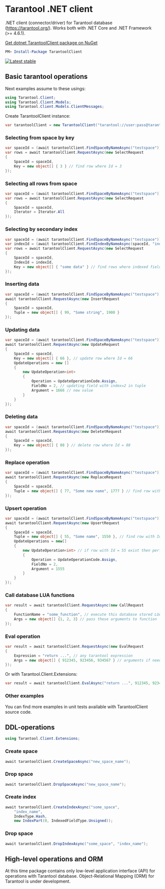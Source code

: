 Tarantool .NET client
=====================

.NET client (connector/driver) for Tarantool database (https://tarantool.org/).
Works both with .NET Core and .NET Framework (>= 4.6.1).

[Get dotnet TarantoolClient package on NuGet](https://www.nuget.org/packages/TarantoolClient)

```powershell
PM> Install-Package TarantoolClient
```
[![Latest stable](https://img.shields.io/nuget/v/TarantoolClient.svg)](https://www.nuget.org/packages/TarantoolClient)

Basic tarantool operations
---------------
Next examples assume to these usings:
```C#
using Tarantool.Client;
using Tarantool.Client.Models;
using Tarantool.Client.Models.ClientMessages;
```
Create TarantoolClient instance:
```C#
var tarantoolClient = new TarantoolClient("tarantool://user:pass@tarantool-host:3301");
```

### Selecting from space by key
```C#
var spaceId = (await tarantoolClient.FindSpaceByNameAsync("testspace"))[0].AsUInt32();
var rows = await tarantoolClient.RequestAsync(new SelectRequest
{
    SpaceId = spaceId,
    Key = new object[] { 3 } // find row where Id = 3
});
```

### Selecting all rows from space
```C#
var spaceId = (await tarantoolClient.FindSpaceByNameAsync("testspace"))[0].AsUInt32();
var rows = await tarantoolClient.RequestAsync(new SelectRequest
{
    SpaceId = spaceId,
    Iterator = Iterator.All
});
```

### Selecting by secondary index
```C#
var spaceId = (await tarantoolClient.FindSpaceByNameAsync("testspace"))[0].AsUInt32();
var indexId = (await tarantoolClient.FindIndexByNameAsync(spaceId, "indexname"))[0].AsUInt32();
var rows = await tarantoolClient.RequestAsync(new SelectRequest
{
    SpaceId = spaceId,
    IndexId = indexId,
    Key = new object[] { "some data" } // find rows where indexed field = "some data"
});
```

### Inserting data
```C#
var spaceId = (await tarantoolClient.FindSpaceByNameAsync("testspace"))[0].AsUInt32();
await tarantoolClient.RequestAsync(new InsertRequest
{
    SpaceId = spaceId,
    Tuple = new object[] { 99, "Some string", 1900 }
});
```

### Updating data
```C#
var spaceId = (await tarantoolClient.FindSpaceByNameAsync("testspace"))[0].AsUInt32();
await tarantoolClient.RequestAsync(new UpdateRequest
{
    SpaceId = spaceId,
    Key = new object[] { 66 }, // update row where Id = 66
    UpdateUperations = new []
    {
        new UpdateOperation<int>
        {
            Operation = UpdateOperationCode.Assign,
            FieldNo = 2, // updating field with index=2 in tuple
            Argument = 1666 // new value
        } 
    }
});
```

### Deleting data
```C#
var spaceId = (await tarantoolClient.FindSpaceByNameAsync("testspace"))[0].AsUInt32();
await tarantoolClient.RequestAsync(new DeletetRequest
{
    SpaceId = spaceId,
    Key = new object[] { 88 } // delete row where Id = 88
});
```

### Replace operation
```C#
var spaceId = (await tarantoolClient.FindSpaceByNameAsync("testspace"))[0].AsUInt32();
await tarantoolClient.RequestAsync(new ReplaceRequest
{
    SpaceId = spaceId,
    Tuple = new object[] { 77, "Some new name", 1777 } // find row with Id = 77 and replace it
});
```

### Upsert operation
```C#
var spaceId = (await tarantoolClient.FindSpaceByNameAsync("testspace"))[0].AsUInt32();
await tarantoolClient.RequestAsync(new UpsertRequest
{
    SpaceId = spaceId,
    Tuple = new object[] { 55, "Some name", 1550 }, // find row with Id = 55 and insert if not exists
    UpdateUperations = new[]
    {
        new UpdateOperation<int> // if row with Id = 55 exist then perform this update operation
        {
            Operation = UpdateOperationCode.Assign,
            FieldNo = 2,
            Argument = 1555
        }
    }
});
```

### Call database LUA functions
```C#
var result = await tarantoolClient.RequestAsync(new CallRequest
{
    FunctionName = "some_function", // execute this database stored LUA funtion
    Args = new object[] {1, 2, 3} // pass these arguments to function
});
```

### Eval operation
```C#
var result = await tarantoolClient.RequestAsync(new EvalRequest
{
    Expression = "return ...", // any tarantool expression
    Args = new object[] { 912345, 923456, 934567 } // arguments if needed for expression
});
```
Or with Tarantool.Client.Extensions:
```C#
var result = await tarantoolClient.EvalAsync("return ...", 912345, 923456, 934567);
```
### Other examples
You can find more examples in unit tests available with TarantoolClient source code.

DDL-operations
--------------
```C#
using Tarantool.Client.Extensions;
```
### Create space
```C#
await tarantoolClient.CreateSpaceAsync("new_space_name");
```

### Drop space
```C#
await tarantoolClient.DropSpaceAsync("new_space_name");
```

### Create index
```C#
await tarantoolClient.CreateIndexAsync("some_space",
    "index_name",
    IndexType.Hash,
    new IndexPart(0, IndexedFieldType.Unsigned));
```

### Drop space
```C#
await tarantoolClient.DropIndexAsync("some_space", "index_name");
```

High-level operations and ORM
-----------------------------

At this time package contains only low-level application interface (API)
for operations with Tarantool database.
Object-Relational Mapping (ORM) for Tarantool is under development.

